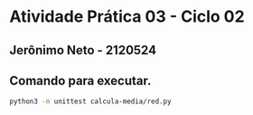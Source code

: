 # Atividade Prática 03 - Ciclo 02
## Jerônimo Neto - 2120524

## Comando para executar.
```bash
python3 -m unittest calcula-media/red.py
```